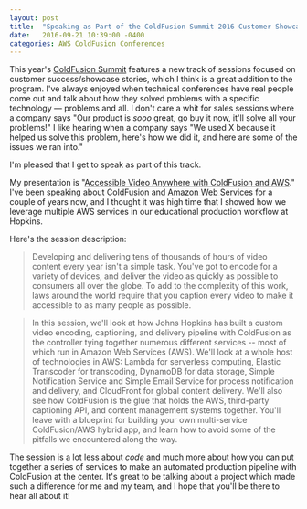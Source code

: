 ```yaml
---
layout: post
title:  "Speaking as Part of the ColdFusion Summit 2016 Customer Showcase"
date:   2016-09-21 10:39:00 -0400
categories: AWS ColdFusion Conferences
---
```


This year's [ColdFusion Summit](https://cfsummit.adobeevents.com) features a new track of sessions focused on customer success\/showcase stories, which I think is a great addition to the program. I've always enjoyed when technical conferences have real people come out and talk about how they solved problems with a specific technology &mdash; problems and all. I don't care a whit for sales sessions where a company says "Our product is *sooo* great, go buy it now, it'll solve all your problems!" I like hearing when a company says "We used X because it helped us solve this problem, here's how we did it, and here are some of the issues we ran into."

I'm pleased that I get to speak as part of this track.

My presentation is "[Accessible Video Anywhere with ColdFusion and AWS](https://cfsummit.adobeevents.com/schedule/sessions/c105_customer_showcase_accessible_video_anywhere_with_coldfusion_and_aws.html)." I've been speaking about ColdFusion and [Amazon Web Services](https://aws.amazon.com) for a couple of years now, and I thought it was high time that I showed how we leverage multiple AWS services in our educational production workflow at Hopkins.

Here's the session description:

> Developing and delivering tens of thousands of hours of video content every year isn't a simple task. You've got to encode for a variety of devices, and deliver the video as quickly as possible to consumers all over the globe. To add to the complexity of this work, laws around the world require that you caption every video to make it accessible to as many people as possible.

> In this session, we'll look at how Johns Hopkins has built a custom video encoding, captioning, and delivery pipeline with ColdFusion as the controller tying together numerous different services -- most of which run in Amazon Web Services (AWS). We'll look at a whole host of technologies in AWS: Lambda for serverless computing, Elastic Transcoder for transcoding, DynamoDB for data storage, Simple Notification Service and Simple Email Service for process notification and delivery, and CloudFront for global content delivery. We'll also see how ColdFusion is the glue that holds the AWS, third-party captioning API, and content management systems together. You'll leave with a blueprint for building your own multi-service ColdFusion/AWS hybrid app, and learn how to avoid some of the pitfalls we encountered along the way.

The session is a lot less about *code* and much more about how you can put together a series of services to make an automated production pipeline with ColdFusion at the center. It's great to be talking about a project which made such a difference for me and my team, and I hope that you'll be there to hear all about it!
